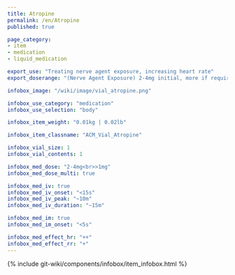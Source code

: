 ```yaml
---
title: Atropine
permalink: /en/Atropine
published: true

page_category:
- item
- medication
- liquid_medication

export_use: "Treating nerve agent exposure, increasing heart rate"
export_doserange: "(Nerve Agent Exposure) 2-4mg initial, more if required<br>(Bradycardia) >1mg"

infobox_image: "/wiki/image/vial_atropine.png"

infobox_use_category: "medication"
infobox_use_selection: "body"

infobox_item_weight: "0.01kg | 0.02lb"

infobox_item_classname: "ACM_Vial_Atropine"

infobox_vial_size: 1
infobox_vial_contents: 1

infobox_med_dose: "2-4mg<br>>1mg"
infobox_med_dose_multi: true

infobox_med_iv: true
infobox_med_iv_onset: "<15s"
infobox_med_iv_peak: "~10m"
infobox_med_iv_duration: "~15m"

infobox_med_im: true
infobox_med_im_onset: "<5s"

infobox_med_effect_hr: "++"
infobox_med_effect_rr: "+"
---
```


{% include git-wiki/components/infobox/item_infobox.html %}